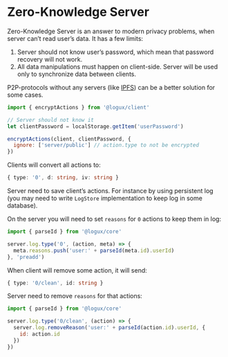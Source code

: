 # Zero-Knowledge Server

Zero-Knowledge Server is an answer to modern privacy problems, when server can’t read user’s data. It has a few limits:

1. Server should not know user’s password, which mean that password recovery will not work.
2. All data manipulations must happen on client-side. Server will be used only to synchronize data between clients.

P2P-protocols without any servers (like [IPFS](https://js.ipfs.io/)) can be a better solution for some cases.

```js
import { encryptActions } from '@logux/client'

// Server should not know it
let clientPassword = localStorage.getItem('userPassword')

encryptActions(client, clientPassword, {
  ignore: ['server/public'] // action.type to not be encrypted
})
```

Clients will convert all actions to:

```ts
{ type: '0', d: string, iv: string }
```

Server need to save client’s actions. For instance by using persistent log (you may need to write `LogStore` implementation to keep log in some database).

On the server you will need to set `reasons` for `0` actions to keep them in log:

```js
import { parseId } from '@logux/core'

server.log.type('0', (action, meta) => {
  meta.reasons.push('user:' + parseId(meta.id).userId)
}, 'preadd')
```

When client will remove some action, it will send:

```ts
{ type: '0/clean', id: string }
```

Server need to remove `reasons` for that actions:

```js
import { parseId } from '@logux/core'

server.log.type('0/clean', (action) => {
  server.log.removeReason('user:' + parseId(action.id).userId, {
    id: action.id
  })
})
```
